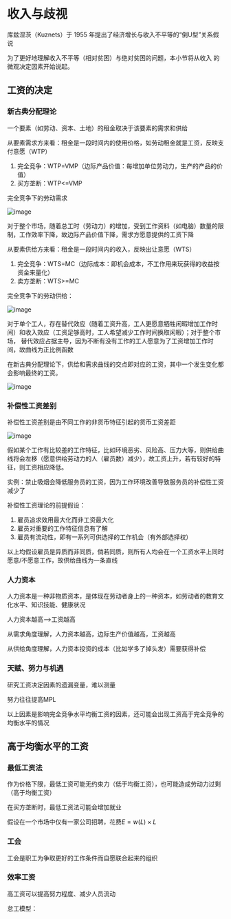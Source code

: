 # 收入与歧视 
库兹涅茨（Kuznets）于 1955 年提出了经济增长与收入不平等的“倒U型”关系假说

为了更好地理解收入不平等（相对贫困）与绝对贫困的问题，本小节将从收入
的微观决定因素开始说起。

## 工资的决定
### 新古典分配理论
一个要素（如劳动、资本、土地）的租金取决于该要素的需求和供给

从要素需求方来看：租金是一段时间内的使用价格，如劳动租金就是工资，反映支付意愿（WTP）

1. 完全竞争：WTP=VMP（边际产品价值：每增加单位劳动力，生产的产品的价值）
2. 买方垄断：WTP<=VMP

完全竞争下的劳动需求

![image](https://github.com/user-attachments/assets/b53b9e9c-ca90-451a-9d7c-ff5a8dd8c7bf)

对于整个市场，随着总工时（劳动力）的增加，受到工作资料（如电脑）数量的限制，工作效率下降，故边际产品价值下降，需求方愿意提供的工资下降

从要素供给方来看：租金是一段时间内的收入，反映出让意愿（WTS）

1. 完全竞争：WTS=MC（边际成本：即机会成本，不工作用来玩获得的收益按资金来量化）
2. 卖方垄断：WTS>=MC

完全竞争下的劳动供给：

![image](https://github.com/user-attachments/assets/1d866bc7-eb08-4280-ab55-016f61318b39)


对于单个工人，存在替代效应（随着工资升高，工人更愿意牺牲闲暇增加工作时间）和收入效应（工资足够高时，工人希望减少工作时间换取闲暇）；对于整个市场，
替代效应占据主导，因为不断有没有工作的工人愿意为了工资增加工作时间，故曲线为正比例函数

在新古典分配理论下，供给和需求曲线的交点即对应的工资，其中一个发生变化都会影响最终的工资。

![image](https://github.com/user-attachments/assets/547fce02-0c91-40c0-aa12-08ded449e2f4)


### 补偿性工资差别
补偿性工资差别是由不同工作的非货币特征引起的货币工资差距

![image](https://github.com/user-attachments/assets/396eea1d-1ae6-458e-a5fb-e63866b63cfa)


假如某个工作有比较差的工作特征，比如环境恶劣、风险高、压力大等，则供给曲线将会左移（愿意供给劳动力的人（雇员数）减少），故工资上升，若有较好的特征，则工资相应降低。

实例：禁止吸烟会降低服务员的工资，因为工作环境改善导致服务员的补偿性工资减少了

补偿性工资理论的前提假设：

1. 雇员追求效用最大化而非工资最大化
2. 雇员对重要的工作特征信息有了解
3. 雇员有流动性，即有一系列可供选择的工作机会（有外部选择权）

以上均假设雇员是异质而非同质，倘若同质，则所有人均会在一个工资水平上同时愿意/不愿意工作，故供给曲线为一条直线

### 人力资本
人力资本是一种非物质资本，是体现在劳动者身上的一种资本，如劳动者的教育文化水平、知识技能、健康状况

人力资本越高-->工资越高

从需求角度理解，人力资本越高，边际生产价值越高，工资越高

从供给角度理解，人力资本投资的成本（比如学多了掉头发）需要获得补偿

### 天赋、努力与机遇
研究工资决定因素的遗漏变量，难以测量

努力往往提高MPL

以上因素是影响完全竞争水平均衡工资的因素，还可能会出现工资高于完全竞争的均衡水平的情况
## 高于均衡水平的工资

### 最低工资法
作为价格下限，最低工资可能无约束力（低于均衡工资），也可能造成劳动力过剩（高于均衡工资）

在买方垄断时，最低工资法可能会增加就业

假设在一个市场中仅有一家公司招聘，花费$E=w(L)\times L$

### 工会
工会是职工为争取更好的工作条件而自愿联合起来的组织

### 效率工资
高工资可以提高努力程度、减少人员流动

怠工模型：


